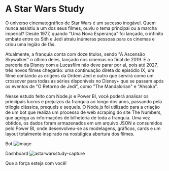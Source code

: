 # A Star Wars Study

O universo cinematográfico de Star Wars é um sucesso inegável. Quem nunca assistiu a um dos seus filmes, ouviu o tema principal ou a marcha imperial? Desde 1977, quando "Uma Nova Esperança" foi lançado, o infinito embate entre os Sith e Jedi atraiu inúmeras pessoas para os cinemas e criou uma legião de fãs.

Atualmente, a franquia conta com doze títulos, sendo "A Ascensão Skywalker" o último deles, lançado nos cinemas no final de 2019. E a parceria da Disney com a Lucasfilm não deve parar por aí, pois até 2027, três novos filmes chegarão: uma continuação direta do episódio IX, um filme contando as origens da Ordem Jedi e outro que servirá como um crossover para todas as séries disponíveis no Disney+ que se passam após os eventos de "O Retorno de Jedi", como "The Mandalorian" e "Ahsoka".

Nesse estudo feito com Node.js e Power BI, você poderá analisar os principais lucros e prejuízos da franquia ao longo dos anos, passando pela trilogia clássica, prequels e sequels. O Node.js foi utilizado para a criação de um bot que realiza um processo de web scraping do site The Numbers, que agrega as informações de bilheteria de toda a franquia. Uma vez obtidos, os dados foram armazenados em um arquivo JSON e consumidos pelo Power BI, onde desenvolveu-se as modelagens, gráficos, cards e um layout totalmente inspirado na nostálgica abertura dos filmes.

Bot
![image](https://github.com/MarlonDeOliveiraMeth/AStarWarsStudy/assets/82294838/63bd8723-7708-40f8-ba42-377889d4f671)

Dashboard
![astarwarsstudy-capture](https://github.com/MarlonDeOliveiraMeth/AStarWarsStudy/assets/82294838/d407f298-d621-482c-bd60-dafbde82e89d)

Que a força esteja com você!
